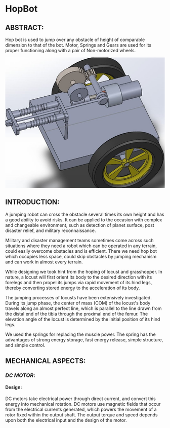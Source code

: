 # HopBot

 ##  ABSTRACT:
Hop bot is used to jump over any obstacle of height of comparable dimension to that of the bot. Motor, Springs and Gears are used for its proper functioning along with a pair of Non-motorized wheels.


![Image](https://github.com/pabbathisowmya/HopBot/blob/master/Images/Mechanical%20cad.jpg)


 ## INTRODUCTION:
A jumping robot can cross the obstacle several times its own height and has a good ability to avoid risks. It can be applied to the occasion with complex and changeable environment, such as detection of planet surface, post disaster relief, and military reconnaissance. 

Military and disaster management teams sometimes come across such situations where they need a robot which can be operated in any terrain, could easily overcome obstacles and is efficient. There we need hop bot which occupies less space, could skip obstacles by jumping mechanism and can work in almost every terrain.

While designing we took hint from the hoping of locust and grasshopper. In nature, a locust will first orient its body to the desired direction with its forelegs and then propel its jumps via rapid movement of its hind legs, thereby converting stored energy to the acceleration of its body. 

The jumping processes of locusts have been extensively investigated. During its jump phase, the center of mass (COM) of the locust's body travels along an almost perfect line, which is parallel to the line drawn from the distal end of the tibia through the proximal end of the femur. The elevation angle of the locust is determined by the initial position of its hind legs.

We used the springs for replacing the muscle power. The spring has the advantages of strong energy storage, fast energy release, simple structure, and simple control.

 ## MECHANICAL ASPECTS: 

 ###  _DC MOTOR_:

 #### Design: 
 DC motors take electrical power through direct current, and convert this energy into mechanical rotation. DC motors use magnetic fields that occur from the electrical currents generated, which powers the movement of a rotor fixed within the output shaft. The output torque and speed depends upon both the electrical input and the design of the motor.
